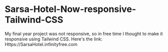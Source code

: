 # Sarsa-Hotel-Now-responsive-Tailwind-CSS
My final year project was not responsive, so in free time I thought to make it responsive using Tailwind CSS. Here's the link: Https://SarsaHotel.infinityfree.com
